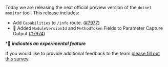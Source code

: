 Today we are releasing the next official preview version of the `dotnet monitor` tool. This release includes:

- Add `Capabilities` to `/info` route. ([#7977](https://github.com/dotnet/dotnet-monitor/pull/7977))
- 🔬 Added `ModuleVersionId` and `MethodToken` Fields to Parameter Capture Output ([#7974](https://github.com/dotnet/dotnet-monitor/pull/7974))

\*🔬 **_indicates an experimental feature_**

If you would like to provide additional feedback to the team [please fill out this survey](https://aka.ms/dotnet-monitor-survey?src=rn).